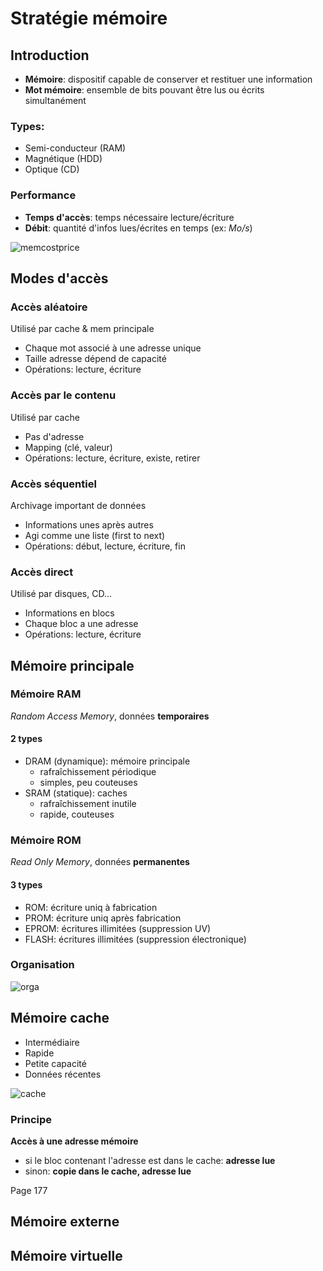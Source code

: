 # Stratégie mémoire

## Introduction
- **Mémoire**: dispositif capable de conserver et restituer une information	
- **Mot mémoire**: ensemble de bits pouvant être lus ou écrits simultanément

### Types: 
- Semi-conducteur (RAM)
- Magnétique (HDD)
- Optique (CD)

### Performance
- **Temps d'accès**: temps nécessaire lecture/écriture
- **Débit**: quantité d'infos lues/écrites en temps (ex: *Mo/s*)

![memcostprice](https://user-images.githubusercontent.com/19282069/119001385-36bf5180-b98c-11eb-9890-e1e60e2afe92.png)

## Modes d'accès
### Accès aléatoire
Utilisé par cache & mem principale	
- Chaque mot associé à une adresse unique
- Taille adresse dépend de capacité
- Opérations: lecture, écriture
### Accès par le contenu
Utilisé par cache
- Pas d'adresse
- Mapping (clé, valeur)
- Opérations: lecture, écriture, existe, retirer
### Accès séquentiel
Archivage important de données		
- Informations unes après autres
- Agi comme une liste (first to next)
- Opérations: début, lecture, écriture, fin
### Accès direct
Utilisé par disques, CD...	
- Informations en blocs
- Chaque bloc a une adresse
- Opérations: lecture, écriture

## Mémoire principale
### Mémoire RAM
*Random Access Memory*, données **temporaires**	
#### 2 types
- DRAM (dynamique): mémoire principale
	- rafraîchissement périodique
	- simples, peu couteuses
- SRAM (statique): caches
	- rafraîchissement inutile
	- rapide, couteuses
### Mémoire ROM
*Read Only Memory*, données **permanentes**
#### 3 types
- ROM: écriture uniq à fabrication
- PROM: écriture uniq après fabrication
- EPROM: écritures illimitées (suppression UV)
- FLASH: écritures illimitées (suppression électronique)

### Organisation 
![orga](https://user-images.githubusercontent.com/19282069/119004429-dbdb2980-b98e-11eb-8fa4-9c15454a6919.png)

## Mémoire cache
- Intermédiaire
- Rapide
- Petite capacité
- Données récentes

![cache](https://user-images.githubusercontent.com/19282069/119005649-e8ac4d00-b98f-11eb-9581-f69150f7dda3.png)

### Principe
**Accès à une adresse mémoire**
- si le bloc contenant l'adresse est dans le cache: **adresse lue**
- sinon: **copie dans le cache, adresse lue**

Page 177
## Mémoire externe

## Mémoire virtuelle


